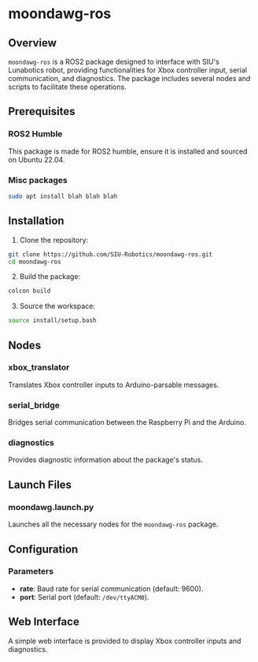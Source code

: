 # moondawg-ros

## Overview

`moondawg-ros` is a ROS2 package designed to interface with SIU's Lunabotics robot, providing functionalities for Xbox controller input, serial communication, and diagnostics. The package includes several nodes and scripts to facilitate these operations.


## Prerequisites
### ROS2 Humble
This package is made for ROS2 humble, ensure it is installed and sourced on Ubuntu 22.04.
### Misc packages
```bash
sudo apt install blah blah blah
```

## Installation
1. Clone the repository:
```bash
git clone https://github.com/SIU-Robotics/moondawg-ros.git
cd moondawg-ros
```

2. Build the package:
```bash
colcon build
```

3. Source the workspace:
```bash
source install/setup.bash
```

## Nodes

### xbox_translator

Translates Xbox controller inputs to Arduino-parsable messages.

### serial_bridge

Bridges serial communication between the Raspberry Pi and the Arduino.

### diagnostics

Provides diagnostic information about the package's status.

## Launch Files

### moondawg.launch.py

Launches all the necessary nodes for the `moondawg-ros` package.


## Configuration

### Parameters

- **rate**: Baud rate for serial communication (default: 9600).
- **port**: Serial port (default: `/dev/ttyACM0`).

## Web Interface

A simple web interface is provided to display Xbox controller inputs and diagnostics.
